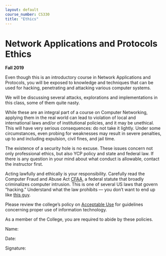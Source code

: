 ```yaml
---
layout: default
course_number: CS330
title: "Ethics"
---
```


Network Applications and Protocols Ethics
====================================

**Fall 2019**

Even though this is an introductory course in Network Applications and Protocols, you will be exposed to knowledge and techniques that can be used for hacking, penetrating and attacking various computer systems.

We will be discussing several attacks, explorations and implementations in this class, some of them quite nasty. 

While these are an integral part of a course on Computer Networking, applying them in the real world can lead to violation of local and international laws and/or of institutional policies, and it may be unethical. This will have very serious consequences: do not take it lightly. Under some circumstances, even probing for weaknesses may result in severe penalties, up to and including expulsion, civil fines, and jail time.

The existence of a security hole is no excuse. These issues concern not only professional ethics, but also YCP policy and state and federal law. If there is any question in your mind about what conduct is allowable, contact the instructor first.

Acting lawfully and ethically is your responsibility. Carefully read the Computer Fraud and Abuse Act [CFAA]( http://uscode.house.gov/view.xhtml?req=(title:18%20section:1030%20edition:prelim)), a federal statute that broadly criminalizes computer intrusion. This is one of several US laws that govern “hacking.” Understand what the law prohibits — you don’t want to end up like [this guy]( https://www.wired.com/2010/11/palin-hacker-sentenced/). 

Please review the college’s policy on [Acceptable Use](https://itkb.ycp.edu/article.php?id=1068) for guidelines concerning proper use of information technology.

As a member of the College, you are required to abide by these policies.


Name: 

Date:

Signature:

